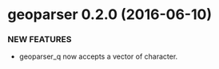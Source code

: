 geoparser 0.2.0 (2016-06-10)
=========================

### NEW FEATURES

* geoparser_q now accepts a vector of character.
